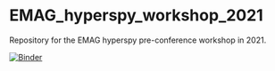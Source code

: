 # EMAG_hyperspy_workshop_2021
Repository for the EMAG hyperspy pre-conference workshop in 2021.

[![Binder](https://mybinder.org/badge_logo.svg)](https://mybinder.org/v2/gh/TomSlater/EMAG_hyperspy_workshop_2021/main)
